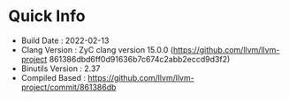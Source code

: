 # Quick Info
* Build Date : 2022-02-13
* Clang Version : ZyC clang version 15.0.0 (https://github.com/llvm/llvm-project 861386dbd6ff0d91636b7c674c2abb2eccd9d3f2)
* Binutils Version : 2.37
* Compiled Based : https://github.com/llvm/llvm-project/commit/861386db

